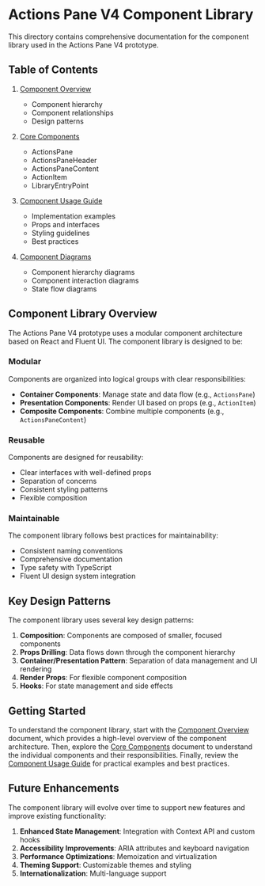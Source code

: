 # Actions Pane V4 Component Library

This directory contains comprehensive documentation for the component library used in the Actions Pane V4 prototype.

## Table of Contents

1. [Component Overview](./component-overview.md)
   - Component hierarchy
   - Component relationships
   - Design patterns

2. [Core Components](./core-components.md)
   - ActionsPane
   - ActionsPaneHeader
   - ActionsPaneContent
   - ActionItem
   - LibraryEntryPoint

3. [Component Usage Guide](./component-usage-guide.md)
   - Implementation examples
   - Props and interfaces
   - Styling guidelines
   - Best practices

4. [Component Diagrams](./component-diagrams.md)
   - Component hierarchy diagrams
   - Component interaction diagrams
   - State flow diagrams

## Component Library Overview

The Actions Pane V4 prototype uses a modular component architecture based on React and Fluent UI. The component library is designed to be:

### Modular

Components are organized into logical groups with clear responsibilities:

- **Container Components**: Manage state and data flow (e.g., `ActionsPane`)
- **Presentation Components**: Render UI based on props (e.g., `ActionItem`)
- **Composite Components**: Combine multiple components (e.g., `ActionsPaneContent`)

### Reusable

Components are designed for reusability:

- Clear interfaces with well-defined props
- Separation of concerns
- Consistent styling patterns
- Flexible composition

### Maintainable

The component library follows best practices for maintainability:

- Consistent naming conventions
- Comprehensive documentation
- Type safety with TypeScript
- Fluent UI design system integration

## Key Design Patterns

The component library uses several key design patterns:

1. **Composition**: Components are composed of smaller, focused components
2. **Props Drilling**: Data flows down through the component hierarchy
3. **Container/Presentation Pattern**: Separation of data management and UI rendering
4. **Render Props**: For flexible component composition
5. **Hooks**: For state management and side effects

## Getting Started

To understand the component library, start with the [Component Overview](./component-overview.md) document, which provides a high-level overview of the component architecture. Then, explore the [Core Components](./core-components.md) document to understand the individual components and their responsibilities. Finally, review the [Component Usage Guide](./component-usage-guide.md) for practical examples and best practices.

## Future Enhancements

The component library will evolve over time to support new features and improve existing functionality:

1. **Enhanced State Management**: Integration with Context API and custom hooks
2. **Accessibility Improvements**: ARIA attributes and keyboard navigation
3. **Performance Optimizations**: Memoization and virtualization
4. **Theming Support**: Customizable themes and styling
5. **Internationalization**: Multi-language support
